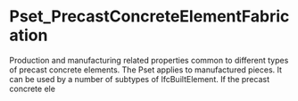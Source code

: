# Pset_PrecastConcreteElementFabrication

Production and manufacturing related properties common to different types of precast concrete elements. The Pset applies to manufactured pieces. It can be used by a number of subtypes of IfcBuiltElement. If the precast concrete ele<!-- end of definition -->
